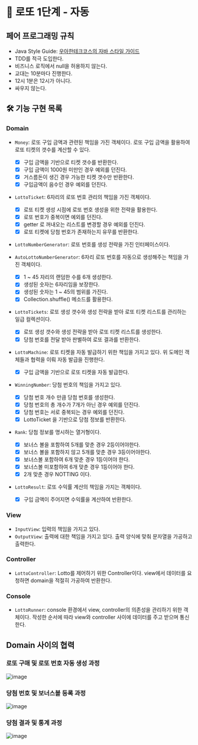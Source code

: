 # 🚀 로또 1단계 - 자동

## 페어 프로그래밍 규칙
* Java Style Guide: [우아한테크코스의 자바 스타일 가이드](https://github.com/woowacourse/woowacourse-docs/tree/master/styleguide/java)
* TDD를 적극 도입한다.
* 비즈니스 로직에서 null을 허용하지 않는다.
* 교대는 10분마다 진행한다.
* 12시 1분은 12시가 아니다.
* 싸우지 않는다.

## 🛠 기능 구현 목록

### Domain

* `Money`: 로또 구입 금액과 관련된 책임을 가진 객체이다. 로또 구입 금액을 활용하여 로또 티켓의 갯수를 계산할 수 있다.
  * [x] 구입 금액을 기반으로 티켓 갯수를 반환한다.
  * [x] 구입 금액이 1000원 미만인 경우 예외를 던진다.
  * [x] 거스름돈이 생긴 경우 가능한 티켓 갯수만 반환한다.
  * [x] 구입금액이 음수인 경우 예외를 던진다.

* `LottoTicket`: 6자리의 로또 번호 관리의 책임을 가진 객체이다.
  * [x] 로또 티켓 생성 시점에 로또 번호 생성을 위한 전략을 활용한다.
  * [x] 로또 번호가 중복이면 예외를 던진다.
  * [x] getter 로 꺼내오는 리스트를 변경할 경우 예외를 던진다.
  * [x] 로또 티켓에 당첨 번호가 존재하는지 유무를 반환한다.

* `LottoNumberGenerator`: 로또 번호를 생성 전략을 가진 인터페이스이다.

* `AutoLottoNumberGenerator`: 6자리 로또 번호를 자동으로 생성해주는 책임을 가진 객체이다.
  * [x] 1 ~ 45 자리의 랜덤한 수를 6개 생성한다.
  * [x] 생성된 숫자는 6자리임을 보장한다.
  * [x] 생성된 숫자는 1 ~ 45의 범위를 가진다.
  * [x] Collection.shuffle() 메소드를 활용한다.

* `LottoTickets`: 로또 생성 갯수와 생성 전략을 받아 로또 티켓 리스트를 관리하는 일급 컬렉션이다.
  * [x] 로또 생성 갯수와 생성 전략을 받아 로또 티켓 리스트를 생성한다.
  * [x] 당첨 번호를 전달 받아 판별하여 로또 결과를 반환한다.

* `LottoMachine`: 로또 티켓을 자동 발급하기 위한 책임을 가지고 있다. 위 도메인 객체들과 협력을 이뤄 자동 발급을 진행한다.
  * [x] 구입 금액을 기반으로 로또 티켓을 자동 발급한다.

* `WinningNumber`: 당첨 번호의 책임을 가지고 있다.
  * [x] 당첨 번호 개수 만큼 당첨 번호를 생성한다.
  * [x] 당첨 번호의 총 개수가 7개가 아닌 경우 예외를 던진다.
  * [x] 당첨 번호는 서로 중복되는 경우 예외를 던진다.
  * [x] LottoTicket 을 기반으로 당첨 정보를 반환한다.

* `Rank`: 당첨 정보를 명시하는 열거형이다.
  * [x] 보너스 볼을 포함하여 5개를 맞춘 경우 2등이어야한다.
  * [x] 보너스 볼을 포함하지 않고 5개를 맞춘 경우 3등이어야한다.
  * [x] 보너스볼 포함하여 6개 맞춘 경우 1등이어야 한다.
  * [x] 보너스볼 미포함하여 6개 맞춘 경우 1등이어야 한다.
  * [x] 2개 맞춘 경우 NOTTING 이다.

* `LottoResult`: 로또 수익률 계산의 책임을 가지는 객체이다.
  * [x] 구입 금액이 주어지면 수익률을 계산하여 반환한다.

### View

* `InputView`: 입력의 책임을 가지고 있다.
* `OutputView`: 출력에 대한 책임을 가지고 있다. 출력 양식에 맞춰 문자열을 가공하고 출력한다.

### Controller

* `LottoController`: Lotto를 제어하기 위한 Controller이다. view에서 데이터를 요청하면 domain을 적절히 가공하여 반환한다.

### Console

* `LottoRunner`: console 환경에서 view, controller의 의존성을 관리하기 위한 객체이다. 
작성한 순서에 따라 view와 controller 사이에 데이터를 주고 받으며 통신한다.

## Domain 사이의 협력

### 로또 구매 및 로또 번호 자동 생성 과정
![image](https://user-images.githubusercontent.com/59357153/155840805-f200b9ba-c436-49bc-b13e-d619522cc507.png)

### 당첨 번호 및 보너스볼 등록 과정
![image](https://user-images.githubusercontent.com/59357153/155840810-7952fb32-24c8-4b30-b7d4-36cd536f4e54.png)

### 당첨 결과 및 통계 과정
![image](https://user-images.githubusercontent.com/59357153/155840839-f49c22cb-2621-414b-8157-36363035feb2.png)

